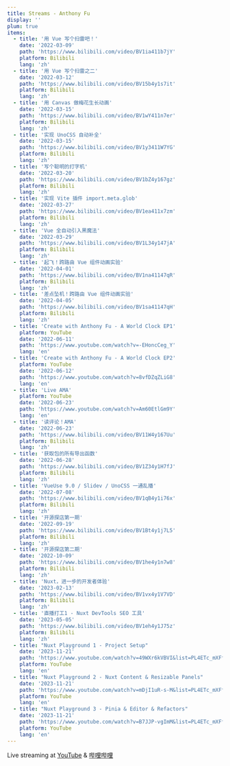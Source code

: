 ```yaml
---
title: Streams - Anthony Fu
display: ''
plum: true
items:
  - title: '用 Vue 写个扫雷吧！'
    date: '2022-03-09'
    path: 'https://www.bilibili.com/video/BV1ia411b7jY'
    platform: Bilibili
    lang: 'zh'
  - title: '用 Vue 写个扫雷之二'
    date: '2022-03-12'
    path: 'https://www.bilibili.com/video/BV15b4y1s7it'
    platform: Bilibili
    lang: 'zh'
  - title: '用 Canvas 做梅花生长动画'
    date: '2022-03-15'
    path: 'https://www.bilibili.com/video/BV1wY411n7er'
    platform: Bilibili
    lang: 'zh'
  - title: '实现 UnoCSS 自动补全'
    date: '2022-03-15'
    path: 'https://www.bilibili.com/video/BV1y3411W7YG'
    platform: Bilibili
    lang: 'zh'
  - title: '写个聪明的打字机'
    date: '2022-03-20'
    path: 'https://www.bilibili.com/video/BV1bZ4y167gz'
    platform: Bilibili
    lang: 'zh'
  - title: '实现 Vite 插件 import.meta.glob'
    date: '2022-03-27'
    path: 'https://www.bilibili.com/video/BV1ea411x7zm'
    platform: Bilibili
    lang: 'zh'
  - title: 'Vue 全自动引入黑魔法'
    date: '2022-03-29'
    path: 'https://www.bilibili.com/video/BV1L34y147jA'
    platform: Bilibili
    lang: 'zh'
  - title: '起飞！跨路由 Vue 组件动画实验'
    date: '2022-04-01'
    path: 'https://www.bilibili.com/video/BV1na41147qR'
    platform: Bilibili
    lang: 'zh'
  - title: '差点坠机！跨路由 Vue 组件动画实验'
    date: '2022-04-05'
    path: 'https://www.bilibili.com/video/BV1sa41147qH'
    platform: Bilibili
    lang: 'zh'
  - title: 'Create with Anthony Fu - A World Clock EP1'
    platform: YouTube
    date: '2022-06-11'
    path: 'https://www.youtube.com/watch?v=-EHoncCeg_Y'
    lang: 'en'
  - title: 'Create with Anthony Fu - A World Clock EP2'
    platform: YouTube
    date: '2022-06-12'
    path: 'https://www.youtube.com/watch?v=8vfDZqZLiG8'
    lang: 'en'
  - title: 'Live AMA'
    platform: YouTube
    date: '2022-06-23'
    path: 'https://www.youtube.com/watch?v=Am60EtlGm9Y'
    lang: 'en'
  - title: '读评论！AMA'
    date: '2022-06-23'
    path: 'https://www.bilibili.com/video/BV11W4y167Uu'
    platform: Bilibili
    lang: 'zh'
  - title: '获取包的所有导出函数'
    date: '2022-06-28'
    path: 'https://www.bilibili.com/video/BV1Z34y1H7fJ'
    platform: Bilibili
    lang: 'zh'
  - title: 'VueUse 9.0 / Slidev / UnoCSS 一通乱播'
    date: '2022-07-08'
    path: 'https://www.bilibili.com/video/BV1qB4y1i76x'
    platform: Bilibili
    lang: 'zh'
  - title: '开源探店第一期'
    date: '2022-09-19'
    path: 'https://www.bilibili.com/video/BV1Bt4y1j7L5'
    platform: Bilibili
    lang: 'zh'
  - title: '开源探店第二期'
    date: '2022-10-09'
    path: 'https://www.bilibili.com/video/BV1he4y1n7w8'
    platform: Bilibili
    lang: 'zh'
  - title: 'Nuxt，进一步的开发者体验'
    date: '2023-02-13'
    path: 'https://www.bilibili.com/video/BV1vx4y1V7VD'
    platform: Bilibili
    lang: 'zh'
  - title: '直播打工1 - Nuxt DevTools SEO 工具'
    date: '2023-05-05'
    path: 'https://www.bilibili.com/video/BV1eh4y1J75z'
    platform: Bilibili
    lang: 'zh'
  - title: "Nuxt Playground 1 - Project Setup"
    date: '2023-11-21'
    path: 'https://www.youtube.com/watch?v=49WXr6kVBVI&list=PL4ETc_mXFfxUGiY852jH3ctljnI2e9Rax'
    platform: YouTube
    lang: 'en'
  - title: "Nuxt Playground 2 - Nuxt Content & Resizable Panels"
    date: '2023-11-21'
    path: 'https://www.youtube.com/watch?v=mDjI1uR-s-M&list=PL4ETc_mXFfxUGiY852jH3ctljnI2e9Rax'
    platform: YouTube
    lang: 'en'
  - title: "Nuxt Playground 3 - Pinia & Editor & Refactors"
    date: '2023-11-21'
    path: 'https://www.youtube.com/watch?v=B7JJP-vgImM&list=PL4ETc_mXFfxUGiY852jH3ctljnI2e9Rax'
    platform: YouTube
    lang: 'en'
---
```


<SubNav />

<div slide-enter>

<div i-ri:vidicon-2-line mr2 />
<span op50>Live streaming at <a href="https://www.youtube.com/anthonyfu7" target="_blank">YouTube</a> & <a href="https://space.bilibili.com/668380" target="_blank">哔哩哔哩</a></span>

</div>

<ListPosts :posts="frontmatter.items.reverse()" />
